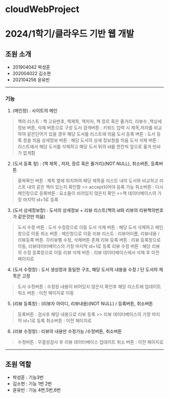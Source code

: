 cloudWebProject
 ===============

# 2024/1학기/클라우드 기반 웹 개발 
## 조원 소개
+ 201904042 박성훈
+ 202004022 김소현
+ 202104256 윤유빈
   
***

### 기능
1. (메인창) : 사이트의 메인
>책의 리스트 : 책 고유번호, 책제목, 책저자, 책 장르 혹은 줄거리, 리뷰수 ,책상세정보 버튼, 삭제 버튼으로 구성
>도서 검색버튼 : 키워드 입력 시 제목,저자를 비교하여 같은단어가 있을 경우 해당 도서를 리스트에 띄움
>도서 등록 버튼 : 도서 등록 창을 띄움
>상세정보 버튼 : 해당 도서의 상세 정보창을 띄움
>도서 삭제 버튼 : 리스트에서 해당 도서를 삭제하고 해당 도서 뒤의 id를 한칸씩 앞으로 옮겨 빈id가 없게함

2. (도서 등록 창) : (책 제목 , 저자, 장르 혹은 줄거리)(NOT NULL), 취소버튼, 등록버튼
>중복확인 버튼 : 제목 옆에 위치하여 해당 제목을 리스트 내의 도서와 비교하고 리스트 내의 같은 책이 있는지 확인함 >> accept되어야 등록 가능
>취소버튼 : 다시 메인창으로
>등록버튼 : 요소들이 비어있지 않은지 확인 >>책 데이터베이스의 가장 마지막 id+1로 등록

3. (도서 상세정보창) : 도서의 상세정보 + 리뷰 리스트(책의 id와 리뷰의 리뷰책의번호가 같은것만 띄움)
>도서 수정 버튼 : 도서 수정창으로 이동
>도서 삭제 버튼 : 해당 도서 삭제하고 메인창으로 이동
>취소 버튼 : 메인창으로 이동
리뷰 리스트 : 리뷰어이름, 리뷰내용 / 리뷰등록 버튼. 각리뷰별 수정, 삭제버튼 존재
>리뷰 등록 버튼 : 리뷰 등록창으로 이동, 리뷰데이터베이스의 가장 마지막 id+1로 등록
>리뷰 수정 버튼 : 해당 리뷰의 수정 등록창으로 이동
>리뷰 삭제 버튼 : 리뷰 데이터베이스에서 삭제 후 이전 페이지로 

4. (도서 수정창) : 도서 생성창과 동일한 구조, 해당 도서의 내용을 수정 / 단 도서의 제목은 고정
>도서 수정버튼 : 수정된 내용이 비어있지 않은지 확인후 해당 리스트에 업데이트
>취소 버튼 : 이전 페이지로 이동

5. (리뷰 등록창) : (리뷰자 아이디, 리뷰내용)(NOT NULL) / 등록버튼, 취소버튼
>등록버튼 : 검사후 해당 내용으로 리뷰 등록 >> 리뷰 데이터베이스의 가장 마지막 id+1로 등록 
>취소버튼 : 이전 페이지로

6. (리뷰 수정창) : 리뷰의 내용만 수정가능 /수정버튼, 취소버튼
>수정버튼 : 무결성검사 후 리뷰 데이터베이스 업데이트
>취소 버튼 : 이전 페이지로
  
***

## 조원 역할
+ 박성훈 : 기능3번
+ 김소현 : 기능 1번 2번
+ 윤유빈 : 기능 4번,5번,6번